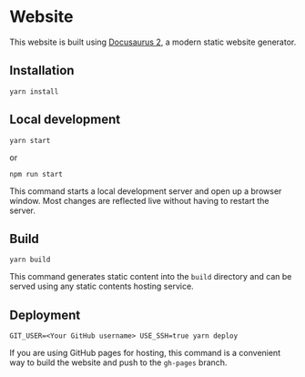 # Website

This website is built using [Docusaurus 2](https://v2.docusaurus.io/), a modern static website generator.

## Installation

```console
yarn install
```

## Local development

```console
yarn start
```
or
```console
npm run start
```

This command starts a local development server and open up a browser window. Most changes are reflected live without having to restart the server.

## Build

```console
yarn build
```

This command generates static content into the `build` directory and can be served using any static contents hosting service.

## Deployment

```console
GIT_USER=<Your GitHub username> USE_SSH=true yarn deploy
```

If you are using GitHub pages for hosting, this command is a convenient way to build the website and push to the `gh-pages` branch.
